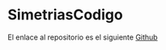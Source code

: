 # SimetriasCodigo

El enlace al repositorio es el siguiente [Github](https://github.com/MiguelGG03/SimetriasCodigo.git)
